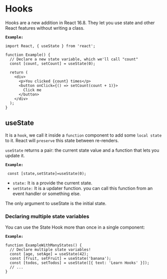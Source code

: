 # Hooks

Hooks are a new addition in React 16.8. They let you use state and other React features without writing a class.

**`Example:`**

```
import React, { useState } from 'react';

function Example() {
  // Declare a new state variable, which we'll call "count"
  const [count, setCount] = useState(0);

  return (
    <div>
      <p>You clicked {count} times</p>
      <button onClick={() => setCount(count + 1)}>
        Click me
      </button>
    </div>
  );
}
```

## useState

It is a `hook`, we call it inside a `function` component to add some `local state` to it.
React will `preserve` this state between re-renders.

`useState` returns a pair: the current state value and a function that lets you update it.

**`Example:`**

```
 const [state,setState]=useState(0);
```

- `state:` It is a provide the current state.
- `setState:` It is a updater function. you can call this function from an event handler or something else.

The only argument to useState is the initial state.

### Declaring multiple state variables

You can use the State Hook more than once in a single component:

**`Example:`**

```
function ExampleWithManyStates() {
  // Declare multiple state variables!
  const [age, setAge] = useState(42);
  const [fruit, setFruit] = useState('banana');
  const [todos, setTodos] = useState([{ text: 'Learn Hooks' }]);
  // ...
}
```
